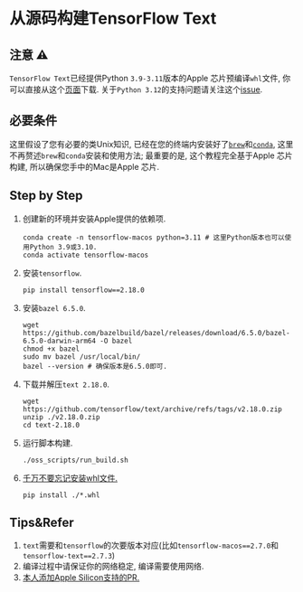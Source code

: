 # 从源码构建TensorFlow Text

## 注意 ⚠️

`TensorFlow Text`已经提供Python `3.9-3.11`版本的Apple 芯片预编译`whl`文件, 你可以直接从这个[页面](https://pypi.org/project/tensorflow-text/)下载. 关于`Python 3.12`的支持问题请关注这个[issue](https://github.com/tensorflow/text/issues/1297).

## 必要条件

这里假设了您有必要的类Unix知识, 已经在您的终端内安装好了[`brew`](https://brew.sh)和[`conda`](https://github.com/conda-forge/miniforge), 这里不再赘述`brew`和`conda`安装和使用方法; 最重要的是, 这个教程完全基于Apple 芯片构建, 所以确保您手中的Mac是Apple 芯片.

## Step by Step

1. 创建新的环境并安装Apple提供的依赖项.

   ```shell
   conda create -n tensorflow-macos python=3.11 # 这里Python版本也可以使用Python 3.9或3.10.
   conda activate tensorflow-macos
   ```
   
2. 安装`tensorflow`.

   ```shell
   pip install tensorflow==2.18.0
   ```

3. 安装`bazel 6.5.0`.

   ```shell
   wget https://github.com/bazelbuild/bazel/releases/download/6.5.0/bazel-6.5.0-darwin-arm64 -O bazel
   chmod +x bazel
   sudo mv bazel /usr/local/bin/
   bazel --version # 确保版本是6.5.0即可.
   ```

4. 下载并解压`text 2.18.0`.

   ```shell
   wget https://github.com/tensorflow/text/archive/refs/tags/v2.18.0.zip
   unzip ./v2.18.0.zip
   cd text-2.18.0
   ```

5. 运行脚本构建.

   ```shell
   ./oss_scripts/run_build.sh
   ```
   
6. [千万不要忘记安装whl文件.](https://github.com/sun1638650145/Libraries-and-Extensions-for-TensorFlow-for-Apple-Silicon/issues/2)

   ```shell
   pip install ./*.whl
   ```

## Tips&Refer

1. `text`需要和`tensorflow`的次要版本对应(比如`tensorflow-macos==2.7.0`和`tensorflow-text==2.7.3`)
2. 编译过程中请保证你的网络稳定, 编译需要使用网络.
3. [本人添加Apple Silicon支持的PR.](https://github.com/tensorflow/text/pull/756)
